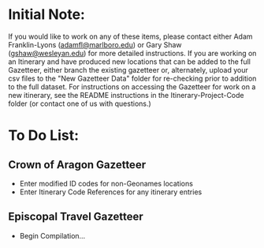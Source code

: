 # Initial Note:

If you would like to work on any of these items, please contact either Adam
Franklin-Lyons (adamfl@marlboro.edu) or Gary Shaw (gshaw@wesleyan.edu) for 
more detailed instructions.  If you are working on an Itinerary and have produced
new locations that can be added to the full Gazetteer, either branch the existing 
gazetteer or, alternately, upload your csv files to the "New Gazetteer Data" folder 
for re-checking prior to addition to the full dataset.  For instructions on 
accessing the Gazetteer for work on a new itinerary, see the README instructions 
in the Itinerary-Project-Code folder (or contact one of us with questions.)

# To Do List:
## Crown of Aragon Gazetteer
* Enter modified ID codes for non-Geonames locations
* Enter Itinerary Code References for any itinerary entries

## Episcopal Travel Gazetteer
* Begin Compilation...
